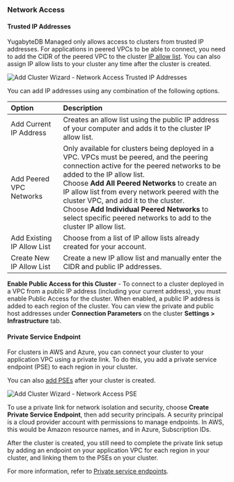 <!--
+++
private = true
+++
-->

### Network Access

#### Trusted IP Addresses

YugabyteDB Managed only allows access to clusters from trusted IP addresses. For applications in peered VPCs to be able to connect, you need to add the CIDR of the peered VPC to the cluster [IP allow list](../../../cloud-secure-clusters/add-connections/). You can also assign IP allow lists to your cluster any time after the cluster is created.

![Add Cluster Wizard - Network Access Trusted IP Addresses](/images/yb-cloud/cloud-addcluster-networkaccess.png)

You can add IP addresses using any combination of the following options.

| Option | Description |
| :----- | :---------- |
| Add Current IP Address | Creates an allow list using the public IP address of your computer and adds it to the cluster IP allow list. |
| Add Peered VPC Networks | Only available for clusters being deployed in a VPC. VPCs must be peered, and the peering connection active for the peered networks to be added to the IP allow list.<br>Choose **Add All Peered Networks** to create an IP allow list from every network peered with the cluster VPC, and add it to the cluster.<br>Choose **Add Individual Peered Networks** to select specific peered networks to add to the cluster IP allow list. |
| Add Existing IP Allow List | Choose from a list of IP allow lists already created for your account. |
| Create New IP Allow List | Create a new IP allow list and manually enter the CIDR and public IP addresses. |

**Enable Public Access for this Cluster** - To connect to a cluster deployed in a VPC from a public IP address (including your current address), you must enable Public Access for the cluster. When enabled, a public IP address is added to each region of the cluster. You can view the private and public host addresses under **Connection Parameters** on the cluster **Settings > Infrastructure** tab.

#### Private Service Endpoint

For clusters in AWS and Azure, you can connect your cluster to your application VPC using a private link. To do this, you add a private service endpoint (PSE) to each region in your cluster.

You can also [add PSEs](../../cloud-vpcs/cloud-add-endpoint/) after your cluster is created.

![Add Cluster Wizard - Network Access PSE](/images/yb-cloud/cloud-addcluster-networkaccess-pse.png)

To use a private link for network isolation and security, choose **Create Private Service Endpoint**, then add security principals. A security principal is a cloud provider account with permissions to manage endpoints. In AWS, this would be Amazon resource names, and in Azure, Subscription IDs.

After the cluster is created, you still need to complete the private link setup by adding an endpoint on your application VPC for each region in your cluster, and linking them to the PSEs on your cluster.

For more information, refer to [Private service endpoints](../../cloud-vpcs/cloud-add-endpoint/).
